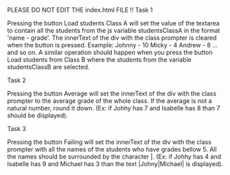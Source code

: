 PLEASE DO NOT EDIT THE index.html FILE !!
Task 1

Pressing the button Load students Class A will set the value of the textarea to contain all the students from the js variable studentsClassA in the format 'name - grade'. The innerText of the div with the class prompter is cleared when the button is pressed.
    Example:
    Johnny - 10 Micky - 4 Andrew - 8 ... and so on.
    A similar operation should happen when you press the button Load students from Class B where the students from the variable studentsClassB are selected.

Task 2

Pressing the button Average will set the innerText of the div with the class prompter to the average grade of the whole class. If the average is not a natural number, round it down. (Ex: if Johhy has 7 and Isabelle has 8 than 7 should be displayed).

Task 3

Pressing the button Failing will set the innerText of the div with the class prompter with all the names of the students who have grades bellow 5. All the names should be surrounded by the character |. (Ex: if Johhy has 4 and Isabelle has 9 and Michael has 3 than the text |Johny|Michael| is displayed).


